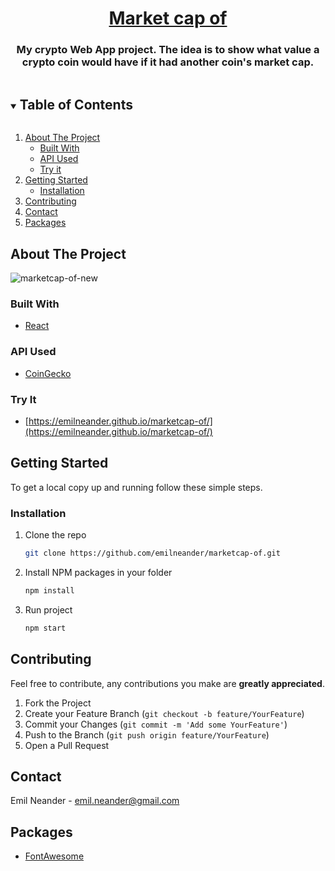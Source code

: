 <h1 align="center"><a href="https://emilneander.github.io/marketcap-of/">Market cap of</a></h1>
  <h3 align="center">
   My crypto Web App project. The idea is to show what value a crypto coin would have if it had another coin's market cap.
</h3>

<!-- TABLE OF CONTENTS -->
<details open="open">
  <summary><h2 style="display: inline-block">Table of Contents</h2></summary>
  <ol>
    <li>
      <a href="#about-the-project">About The Project</a>
      <ul>
        <li><a href="#built-with">Built With</a></li>
                <li><a href="#api-used">API Used</a></li>
             <li><a href="#try-it">Try it</a></li>
      </ul>
    </li>
    <li>
      <a href="#getting-started">Getting Started</a>
      <ul>
        <li><a href="#installation">Installation</a></li>
      </ul>
    </li>
    <li><a href="#contributing">Contributing</a></li>
    <li><a href="#contact">Contact</a></li>
    <li><a href="#packages">Packages</a></li>
  </ol>
</details>

<!-- ABOUT THE PROJECT -->

## About The Project

![marketcap-of-new](https://user-images.githubusercontent.com/73109435/113704159-11c49700-96dc-11eb-8f34-14ab644f7d4a.PNG)

### Built With

- [React](https://reactjs.org/)

### API Used

- [CoinGecko](https://www.coingecko.com/en/api)

### Try It

- [https://emilneander.github.io/marketcap-of/](https://emilneander.github.io/marketcap-of/)
<!-- GETTING STARTED -->

## Getting Started

To get a local copy up and running follow these simple steps.

### Installation

1. Clone the repo
   ```sh
   git clone https://github.com/emilneander/marketcap-of.git
   ```
2. Install NPM packages in your folder
   ```sh
   npm install
   ```
3. Run project
   ```sh
   npm start
   ```

<!-- CONTRIBUTING -->

## Contributing

Feel free to contribute, any contributions you make are **greatly appreciated**.

1. Fork the Project
2. Create your Feature Branch (`git checkout -b feature/YourFeature`)
3. Commit your Changes (`git commit -m 'Add some YourFeature'`)
4. Push to the Branch (`git push origin feature/YourFeature`)
5. Open a Pull Request

<!-- CONTACT -->

## Contact

Emil Neander - emil.neander@gmail.com

<!-- Packages -->

## Packages

- [FontAwesome](https://fontawesome.com/how-to-use/on-the-web/using-with/react)
